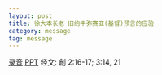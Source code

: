 ```yaml
---
layout: post
title: 徐大本长老 旧约中弥赛亚(基督)预言的应验
category: message
tag: message
---
```


[录音](https://drive.google.com/open?id=1IWyI5KXdnHVJJYMXiuq4Z48LpWxZLhoh)  [PPT](https://drive.google.com/open?id=10UooI5DksZz5gnDa7kwa7Xkxr8PQeFIB) 经文: 創 2:16-17; 3:14, 21
